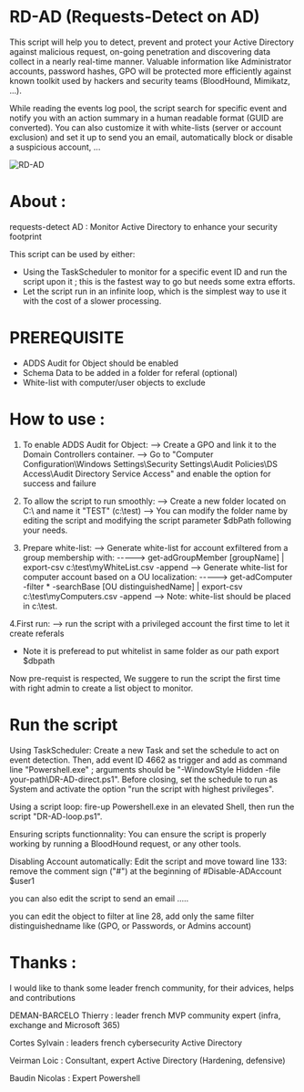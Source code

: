 # RD-AD (Requests-Detect on AD) 

This script will help you to detect, prevent and protect your Active Directory against malicious request, on-going penetration and discovering data collect in a nearly real-time manner. Valuable information like Administrator accounts, password hashes, GPO will be protected more efficiently against known toolkit used by hackers and security teams (BloodHound, Mimikatz, ...). 

While reading the events log pool, the script search for specific event and notify you with an action summary in a human readable format (GUID are converted). You can also customize it with white-lists (server or account exclusion) and set it up to send you an email, automatically block or disable a suspicious account, ...

![RD-AD](https://user-images.githubusercontent.com/49924401/111032743-04362d00-840e-11eb-866d-8420ccfb9d85.gif)

# About :

requests-detect AD : Monitor Active Directory to enhance your security footprint

This script can be used by either:
- Using the TaskScheduler to monitor for a specific event ID and run the script upon it ; this is the fastest way to go but needs some extra efforts.
- Let the script run in an infinite loop, which is the simplest way to use it with the cost of a slower processing.

# PREREQUISITE 

* ADDS Audit for Object should be enabled
* Schema Data to be added in a folder for referal (optional)
* White-list with computer/user objects to exclude 

# How to use :

1. To enable ADDS Audit for Object:
--> Create a GPO and link it to the Domain Controllers container.
--> Go to "Computer Configuration\Windows Settings\Security Settings\Audit Policies\DS Access\Audit Directory Service Access" and enable the option for success and failure

2. To allow the script to run smoothly:
--> Create a new folder located on C:\ and name it "TEST" (c:\test)
--> You can modify the folder name by editing the script and modifying the script parameter $dbPath following your needs.

3. Prepare white-list:
--> Generate white-list for account exfiltered from a group membership with:
-----> get-adGroupMember [groupName] | export-csv c:\test\myWhiteList.csv -append
--> Generate white-list for computer account based on a OU localization:
-----> get-adComputer -filter * -searchBase [OU distinguishedName] | export-csv c:\test\myComputers.csv -append
--> Note: white-list should be placed in c:\test.

4.First run:
--> run the script with a privileged account the first time to let it create referals

* Note 
it is preferead to put whitelist in same folder as our path export $dbpath

Now pre-requist is respected, We suggere to run the script the first time with right admin to create a list object to monitor.


# Run the script

Using TaskScheduler:
Create a new Task and set the schedule to act on event detection. Then, add event ID 4662 as trigger and add as command line "Powershell.exe" ; arguments should be "-WindowStyle Hidden -file your-path\DR-AD-direct.ps1". Before closing, set the schedule to run as System and activate the option "run the script with highest privileges".

Using a script loop:
fire-up Powershell.exe in an elevated Shell, then run the script "DR-AD-loop.ps1".

Ensuring scripts functionnality:
You can ensure the script is properly working by running a BloodHound request, or any other tools.

Disabling Account automatically:
Edit the script and move toward line 133: remove the comment sign ("#") at the beginning of #Disable-ADAccount $user1

you can also edit the script to send an email .....

you can edit the object to filter at line 28, add only the same filter distinguishedname like (GPO, or Passwords, or Admins account)

# Thanks  :

I would like to thank some leader french community, for their advices, helps and contributions

DEMAN-BARCELO Thierry : leader french MVP community expert (infra, exchange and Microsoft 365)

Cortes Sylvain  : leaders french cybersecurity Active Directory

Veirman Loic  : Consultant, expert Active Directory (Hardening, defensive)

Baudin Nicolas : Expert Powershell
